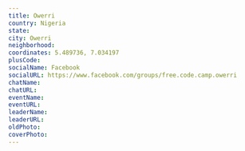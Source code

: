 ```yaml
---
title: Owerri
country: Nigeria
state: 
city: Owerri
neighborhood: 
coordinates: 5.489736, 7.034197
plusCode:
socialName: Facebook
socialURL: https://www.facebook.com/groups/free.code.camp.owerri
chatName:
chatURL:
eventName:
eventURL:
leaderName:
leaderURL:
oldPhoto: 
coverPhoto:
---
```

